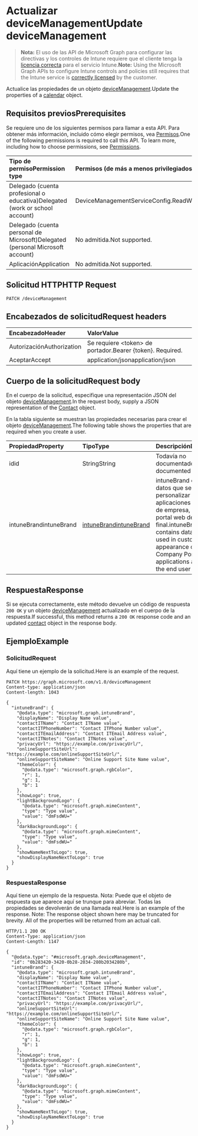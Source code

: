 # <a name="update-devicemanagement"></a><span data-ttu-id="6dd0f-101">Actualizar deviceManagement</span><span class="sxs-lookup"><span data-stu-id="6dd0f-101">Update deviceManagement</span></span>

> <span data-ttu-id="6dd0f-102">**Nota:** El uso de las API de Microsoft Graph para configurar las directivas y los controles de Intune requiere que el cliente tenga la [licencia correcta](https://go.microsoft.com/fwlink/?linkid=839381) para el servicio Intune.</span><span class="sxs-lookup"><span data-stu-id="6dd0f-102">**Note:** Using the Microsoft Graph APIs to configure Intune controls and policies still requires that the Intune service is [correctly licensed](https://go.microsoft.com/fwlink/?linkid=839381) by the customer.</span></span>

<span data-ttu-id="6dd0f-103">Actualice las propiedades de un objeto [deviceManagement](../resources/intune_onboarding_devicemanagement.md).</span><span class="sxs-lookup"><span data-stu-id="6dd0f-103">Update the properties of a [calendar](../resources/intune_onboarding_devicemanagement.md) object.</span></span>
## <a name="prerequisites"></a><span data-ttu-id="6dd0f-104">Requisitos previos</span><span class="sxs-lookup"><span data-stu-id="6dd0f-104">Prerequisites</span></span>
<span data-ttu-id="6dd0f-p101">Se requiere uno de los siguientes permisos para llamar a esta API. Para obtener más información, incluido cómo elegir permisos, vea [Permisos](../../../concepts/permissions_reference.md).</span><span class="sxs-lookup"><span data-stu-id="6dd0f-p101">One of the following permissions is required to call this API. To learn more, including how to choose permissions, see [Permissions](../../../concepts/permissions_reference.md).</span></span>

|<span data-ttu-id="6dd0f-107">Tipo de permiso</span><span class="sxs-lookup"><span data-stu-id="6dd0f-107">Permission type</span></span>|<span data-ttu-id="6dd0f-108">Permisos (de más a menos privilegiados)</span><span class="sxs-lookup"><span data-stu-id="6dd0f-108">Permissions (from least to most privileged)</span></span>|
|:---|:---|
|<span data-ttu-id="6dd0f-109">Delegado (cuenta profesional o educativa)</span><span class="sxs-lookup"><span data-stu-id="6dd0f-109">Delegated (work or school account)</span></span>|<span data-ttu-id="6dd0f-110">DeviceManagementServiceConfig.ReadWrite.All</span><span class="sxs-lookup"><span data-stu-id="6dd0f-110">DeviceManagementServiceConfig.ReadWrite.All</span></span>|
|<span data-ttu-id="6dd0f-111">Delegado (cuenta personal de Microsoft)</span><span class="sxs-lookup"><span data-stu-id="6dd0f-111">Delegated (personal Microsoft account)</span></span>|<span data-ttu-id="6dd0f-112">No admitida.</span><span class="sxs-lookup"><span data-stu-id="6dd0f-112">Not supported.</span></span>|
|<span data-ttu-id="6dd0f-113">Aplicación</span><span class="sxs-lookup"><span data-stu-id="6dd0f-113">Application</span></span>|<span data-ttu-id="6dd0f-114">No admitida.</span><span class="sxs-lookup"><span data-stu-id="6dd0f-114">Not supported.</span></span>|

## <a name="http-request"></a><span data-ttu-id="6dd0f-115">Solicitud HTTP</span><span class="sxs-lookup"><span data-stu-id="6dd0f-115">HTTP Request</span></span>
<!-- {
  "blockType": "ignored"
}
-->
``` http
PATCH /deviceManagement
```

## <a name="request-headers"></a><span data-ttu-id="6dd0f-116">Encabezados de solicitud</span><span class="sxs-lookup"><span data-stu-id="6dd0f-116">Request headers</span></span>
|<span data-ttu-id="6dd0f-117">Encabezado</span><span class="sxs-lookup"><span data-stu-id="6dd0f-117">Header</span></span>|<span data-ttu-id="6dd0f-118">Valor</span><span class="sxs-lookup"><span data-stu-id="6dd0f-118">Value</span></span>|
|:---|:---|
|<span data-ttu-id="6dd0f-119">Autorización</span><span class="sxs-lookup"><span data-stu-id="6dd0f-119">Authorization</span></span>|<span data-ttu-id="6dd0f-120">Se requiere &lt;token&gt; de portador.</span><span class="sxs-lookup"><span data-stu-id="6dd0f-120">Bearer {token}. Required.</span></span>|
|<span data-ttu-id="6dd0f-121">Aceptar</span><span class="sxs-lookup"><span data-stu-id="6dd0f-121">Accept</span></span>|<span data-ttu-id="6dd0f-122">application/json</span><span class="sxs-lookup"><span data-stu-id="6dd0f-122">application/json</span></span>|

## <a name="request-body"></a><span data-ttu-id="6dd0f-123">Cuerpo de la solicitud</span><span class="sxs-lookup"><span data-stu-id="6dd0f-123">Request body</span></span>
<span data-ttu-id="6dd0f-124">En el cuerpo de la solicitud, especifique una representación JSON del objeto [deviceManagement](../resources/intune_onboarding_devicemanagement.md).</span><span class="sxs-lookup"><span data-stu-id="6dd0f-124">In the request body, supply a JSON representation of the [Contact](../resources/intune_onboarding_devicemanagement.md) object.</span></span>

<span data-ttu-id="6dd0f-125">En la tabla siguiente se muestran las propiedades necesarias para crear el objeto [deviceManagement](../resources/intune_onboarding_devicemanagement.md).</span><span class="sxs-lookup"><span data-stu-id="6dd0f-125">The following table shows the properties that are required when you create a user.</span></span>

|<span data-ttu-id="6dd0f-126">Propiedad</span><span class="sxs-lookup"><span data-stu-id="6dd0f-126">Property</span></span>|<span data-ttu-id="6dd0f-127">Tipo</span><span class="sxs-lookup"><span data-stu-id="6dd0f-127">Type</span></span>|<span data-ttu-id="6dd0f-128">Descripción</span><span class="sxs-lookup"><span data-stu-id="6dd0f-128">Description</span></span>|
|:---|:---|:---|
|<span data-ttu-id="6dd0f-129">id</span><span class="sxs-lookup"><span data-stu-id="6dd0f-129">id</span></span>|<span data-ttu-id="6dd0f-130">String</span><span class="sxs-lookup"><span data-stu-id="6dd0f-130">String</span></span>|<span data-ttu-id="6dd0f-131">Todavía no documentado</span><span class="sxs-lookup"><span data-stu-id="6dd0f-131">Not yet documented</span></span>|
|<span data-ttu-id="6dd0f-132">intuneBrand</span><span class="sxs-lookup"><span data-stu-id="6dd0f-132">intuneBrand</span></span>|[<span data-ttu-id="6dd0f-133">intuneBrand</span><span class="sxs-lookup"><span data-stu-id="6dd0f-133">intuneBrand</span></span>](../resources/intune_onboarding_intunebrand.md)|<span data-ttu-id="6dd0f-134">intuneBrand contiene datos que se usan para personalizar las aplicaciones del Portal de empresa, así como el portal web del usuario final.</span><span class="sxs-lookup"><span data-stu-id="6dd0f-134">intuneBrand contains data which is used in customizing the appearance of the Company Portal applications as well as the end user web portal.</span></span>|



## <a name="response"></a><span data-ttu-id="6dd0f-135">Respuesta</span><span class="sxs-lookup"><span data-stu-id="6dd0f-135">Response</span></span>
<span data-ttu-id="6dd0f-136">Si se ejecuta correctamente, este método devuelve un código de respuesta `200 OK` y un objeto [deviceManagement](../resources/intune_onboarding_devicemanagement.md) actualizado en el cuerpo de la respuesta.</span><span class="sxs-lookup"><span data-stu-id="6dd0f-136">If successful, this method returns a `200 OK` response code and an updated [contact](../resources/intune_onboarding_devicemanagement.md) object in the response body.</span></span>

## <a name="example"></a><span data-ttu-id="6dd0f-137">Ejemplo</span><span class="sxs-lookup"><span data-stu-id="6dd0f-137">Example</span></span>
### <a name="request"></a><span data-ttu-id="6dd0f-138">Solicitud</span><span class="sxs-lookup"><span data-stu-id="6dd0f-138">Request</span></span>
<span data-ttu-id="6dd0f-139">Aquí tiene un ejemplo de la solicitud.</span><span class="sxs-lookup"><span data-stu-id="6dd0f-139">Here is an example of the request.</span></span>
``` http
PATCH https://graph.microsoft.com/v1.0/deviceManagement
Content-type: application/json
Content-length: 1043

{
  "intuneBrand": {
    "@odata.type": "microsoft.graph.intuneBrand",
    "displayName": "Display Name value",
    "contactITName": "Contact ITName value",
    "contactITPhoneNumber": "Contact ITPhone Number value",
    "contactITEmailAddress": "Contact ITEmail Address value",
    "contactITNotes": "Contact ITNotes value",
    "privacyUrl": "https://example.com/privacyUrl/",
    "onlineSupportSiteUrl": "https://example.com/onlineSupportSiteUrl/",
    "onlineSupportSiteName": "Online Support Site Name value",
    "themeColor": {
      "@odata.type": "microsoft.graph.rgbColor",
      "r": 1,
      "g": 1,
      "b": 1
    },
    "showLogo": true,
    "lightBackgroundLogo": {
      "@odata.type": "microsoft.graph.mimeContent",
      "type": "Type value",
      "value": "dmFsdWU="
    },
    "darkBackgroundLogo": {
      "@odata.type": "microsoft.graph.mimeContent",
      "type": "Type value",
      "value": "dmFsdWU="
    },
    "showNameNextToLogo": true,
    "showDisplayNameNextToLogo": true
  }
}
```

### <a name="response"></a><span data-ttu-id="6dd0f-140">Respuesta</span><span class="sxs-lookup"><span data-stu-id="6dd0f-140">Response</span></span>
<span data-ttu-id="6dd0f-p102">Aquí tiene un ejemplo de la respuesta. Nota: Puede que el objeto de respuesta que aparece aquí se trunque para abreviar. Todas las propiedades se devolverán de una llamada real.</span><span class="sxs-lookup"><span data-stu-id="6dd0f-p102">Here is an example of the response. Note: The response object shown here may be truncated for brevity. All of the properties will be returned from an actual call.</span></span>
``` http
HTTP/1.1 200 OK
Content-Type: application/json
Content-Length: 1147

{
  "@odata.type": "#microsoft.graph.deviceManagement",
  "id": "0b283420-3420-0b28-2034-280b2034280b",
  "intuneBrand": {
    "@odata.type": "microsoft.graph.intuneBrand",
    "displayName": "Display Name value",
    "contactITName": "Contact ITName value",
    "contactITPhoneNumber": "Contact ITPhone Number value",
    "contactITEmailAddress": "Contact ITEmail Address value",
    "contactITNotes": "Contact ITNotes value",
    "privacyUrl": "https://example.com/privacyUrl/",
    "onlineSupportSiteUrl": "https://example.com/onlineSupportSiteUrl/",
    "onlineSupportSiteName": "Online Support Site Name value",
    "themeColor": {
      "@odata.type": "microsoft.graph.rgbColor",
      "r": 1,
      "g": 1,
      "b": 1
    },
    "showLogo": true,
    "lightBackgroundLogo": {
      "@odata.type": "microsoft.graph.mimeContent",
      "type": "Type value",
      "value": "dmFsdWU="
    },
    "darkBackgroundLogo": {
      "@odata.type": "microsoft.graph.mimeContent",
      "type": "Type value",
      "value": "dmFsdWU="
    },
    "showNameNextToLogo": true,
    "showDisplayNameNextToLogo": true
  }
}
```



